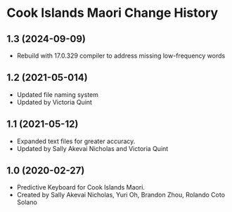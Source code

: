 Cook Islands Maori Change History
====================

1.3 (2024-09-09)
----------------
* Rebuild with 17.0.329 compiler to address missing low-frequency words

1.2 (2021-05-014)
-----------------
* Updated file naming system
* Updated by Victoria Quint

1.1 (2021-05-12)
----------------
* Expanded text files for greater accuracy.
* Updated by Sally Akevai Nicholas and Victoria Quint


1.0 (2020-02-27)
----------------
* Predictive Keyboard for Cook Islands Maori.
* Created by Sally Akevai Nicholas, Yuri Oh, Brandon Zhou, Rolando Coto Solano



